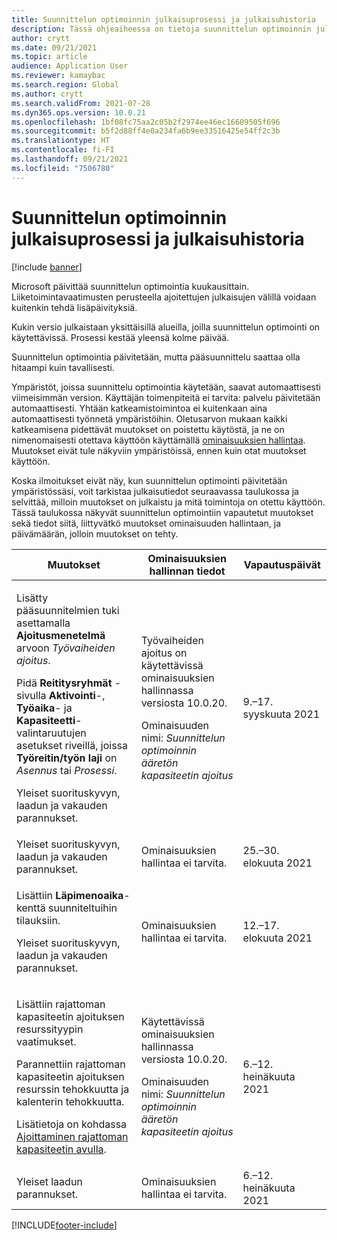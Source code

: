 ```yaml
---
title: Suunnittelun optimoinnin julkaisuprosessi ja julkaisuhistoria
description: Tässä ohjeaiheessa on tietoja suunnittelun optimoinnin julkaisuprosessista ja julkaisuhistoriasta.
author: crytt
ms.date: 09/21/2021
ms.topic: article
audience: Application User
ms.reviewer: kamaybac
ms.search.region: Global
ms.author: crytt
ms.search.validFrom: 2021-07-28
ms.dyn365.ops.version: 10.0.21
ms.openlocfilehash: 1bf08fc75aa2c05b2f2974ee46ec16609505f696
ms.sourcegitcommit: b5f2d88ff4e0a234fa6b9ee33516425e54ff2c3b
ms.translationtype: HT
ms.contentlocale: fi-FI
ms.lasthandoff: 09/21/2021
ms.locfileid: "7506780"
---
```

# <a name="planning-optimization-release-process-and-release-history"></a>Suunnittelun optimoinnin julkaisuprosessi ja julkaisuhistoria

[!include [banner](../../includes/banner.md)]

Microsoft päivittää suunnittelun optimointia kuukausittain. Liiketoimintavaatimusten perusteella ajoitettujen julkaisujen välillä voidaan kuitenkin tehdä lisäpäivityksiä.

Kukin versio julkaistaan yksittäisillä alueilla, joilla suunnittelun optimointi on käytettävissä. Prosessi kestää yleensä kolme päivää.

Suunnittelun optimointia päivitetään, mutta pääsuunnittelu saattaa olla hitaampi kuin tavallisesti.

Ympäristöt, joissa suunnittelu optimointia käytetään, saavat automaattisesti viimeisimmän version. Käyttäjän toimenpiteitä ei tarvita: palvelu päivitetään automaattisesti. Yhtään katkeamistoimintoa ei kuitenkaan aina automaattisesti työnnetä ympäristöihin. Oletusarvon mukaan kaikki katkeamisena pidettävät muutokset on poistettu käytöstä, ja ne on nimenomaisesti otettava käyttöön käyttämällä [ominaisuuksien hallintaa](../../../fin-ops-core/fin-ops/get-started/feature-management/feature-management-overview.md). Muutokset eivät tule näkyviin ympäristöissä, ennen kuin otat muutokset käyttöön.

Koska ilmoitukset eivät näy, kun suunnittelun optimointi päivitetään ympäristössäsi, voit tarkistaa julkaisutiedot seuraavassa taulukossa ja selvittää, milloin muutokset on julkaistu ja mitä toimintoja on otettu käyttöön. Tässä taulukossa näkyvät suunnittelun optimointiin vapautetut muutokset sekä tiedot siitä, liittyvätkö muutokset ominaisuuden hallintaan, ja päivämäärän, jolloin muutokset on tehty.

| Muutokset | Ominaisuuksien hallinnan tiedot | Vapautuspäivät |
|---|---|---|
| <p>Lisätty pääsuunnitelmien tuki asettamalla **Ajoitusmenetelmä** arvoon *Työvaiheiden ajoitus*.</p><p>Pidä **Reititysryhmät** -sivulla **Aktivointi**-, **Työaika**- ja **Kapasiteetti**-valintaruutujen asetukset riveillä, joissa **Työreitin/työn laji** on *Asennus* tai *Prosessi*. </p><p>Yleiset suorituskyvyn, laadun ja vakauden parannukset. | <p>Työvaiheiden ajoitus on käytettävissä ominaisuuksien hallinnassa versiosta 10.0.20.</p><p>Ominaisuuden nimi: *Suunnittelun optimoinnin ääretön kapasiteetin ajoitus*</p>  | 9.–17. syyskuuta 2021 |
| Yleiset suorituskyvyn, laadun ja vakauden parannukset. | Ominaisuuksien hallintaa ei tarvita. | 25.–30. elokuuta 2021 |
| <p>Lisättiin **Läpimenoaika**-kenttä suunniteltuihin tilauksiin.</p><p>Yleiset suorituskyvyn, laadun ja vakauden parannukset.</p> | Ominaisuuksien hallintaa ei tarvita. | 12.–17. elokuuta 2021 |
| <p>Lisättiin rajattoman kapasiteetin ajoituksen resurssityypin vaatimukset.</p><p>Parannettiin rajattoman kapasiteetin ajoituksen resurssin tehokkuutta ja kalenterin tehokkuutta.</p><p>Lisätietoja on kohdassa [Ajoittaminen rajattoman kapasiteetin avulla](infinite-capacity-planning.md). | <p>Käytettävissä ominaisuuksien hallinnassa versiosta 10.0.20.</p><p>Ominaisuuden nimi: *Suunnittelun optimoinnin ääretön kapasiteetin ajoitus*</p> | 6.–12. heinäkuuta 2021 |
| Yleiset laadun parannukset. | Ominaisuuksien hallintaa ei tarvita. | 6.–12. heinäkuuta 2021 |

[!INCLUDE[footer-include](../../../includes/footer-banner.md)]
